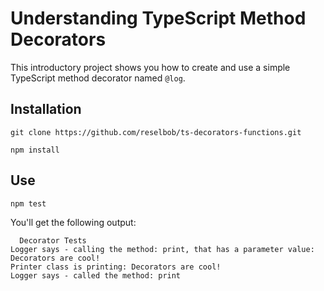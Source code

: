 # Understanding TypeScript Method Decorators

This introductory project shows you how to create and use a simple TypeScript method decorator named `@log`.


## Installation

`git clone https://github.com/reselbob/ts-decorators-functions.git`

`npm install`

## Use

`npm test`

You'll get the following output:

```text
  Decorator Tests
Logger says - calling the method: print, that has a parameter value: Decorators are cool!
Printer class is printing: Decorators are cool!
Logger says - called the method: print

```
